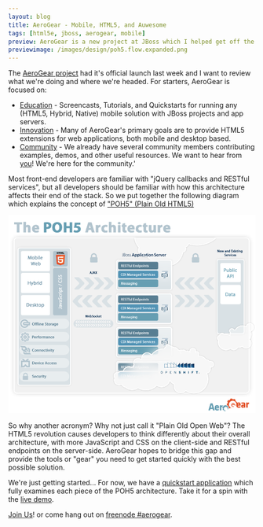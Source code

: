 ```yaml
---
layout: blog
title: AeroGear - Mobile, HTML5, and Auwesome
tags: [html5e, jboss, aerogear, mobile]
preview: AeroGear is a new project at JBoss which I helped get off the ground. Read what it's all about.
previewimage: /images/design/poh5.flow.expanded.png
---
```


<p>
The <a href="http://www.jboss.org/aerogear">AeroGear project</a> had it's official launch last week and I want to review what we're doing and where we're headed. For starters, AeroGear is focused on:
  <ul>
    <li><a href="https://community.jboss.org/wiki/AeroGearServerSideResources">Education</a> - Screencasts, Tutorials, and Quickstarts for running any (HTML5, Hybrid, Native) mobile solution with JBoss projects and app servers.</li>
    <li><a href="https://community.jboss.org/wiki/AeroGearHTML5ExtensionConcepts">Innovation</a> - Many of AeroGear's primary goals are to provide HTML5 extensions for web applications, both mobile and desktop based.</li>
    <li><a href="https://community.jboss.org/wiki/ContributingToAeroGear">Community</a> - We already have several community members contributing examples, demos, and other useful resources. We want to hear from <a href="https://community.jboss.org/en/aerogear?view=discussions">you</a>! We're here for the community.'</li>
  </ul>
</p>
<p>
  Most front-end developers are familiar with "jQuery callbacks and RESTful services", but all developers should be familiar with how this architecture affects their end of the stack. So we put together the following diagram which explains the concept of <a href="https://community.jboss.org/wiki/POH5PlainOldHTML5Applications">"POH5" (Plain Old HTML5)</a>
</p>
<img src="/images/design/poh5.flow.expanded.png" alt="Poh5.Flow.Expanded" class="max-width-100">
<p>
So why another acronym? Why not just call it "Plain Old Open Web"? The HTML5 revolution causes developers to think differently about their overall architecture, with more JavaScript and CSS on the client-side and RESTful endpoints on the server-side. AeroGear hopes to bridge this gap and provide the tools or "gear" you need to get started quickly with the best possible solution.
</p>
<p>
We're just getting started... For now, we have a <a href="https://github.com/aerogear/as-quickstarts/tree/master/kitchensink-html5-mobile">quickstart application</a> which <a href"https://community.jboss.org/wiki/GetStartedWithHTML5MobileWebDevelopmentWithJBoss#Prerequisites">fully examines</a> each piece of the POH5 architecture. Take it for a spin with the <a href="http://poh5-aerogear.rhcloud.com/">live demo</a>.
</p>
<p>
<a href="https://community.jboss.org/en/aerogear?view=documents">Join Us</a>! or come hang out on <a href="irc://irc.freenode.net/aerogear">freenode #aerogear</a>.
</p>
